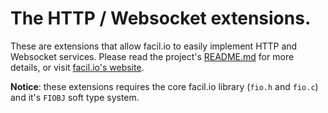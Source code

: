 # The HTTP / Websocket extensions.

These are extensions that allow facil.io to easily implement HTTP and Websocket services. Please read the project's [README.md](../../README.md) for more details, or visit [facil.io's website](http://facil.io).

**Notice**: these extensions requires the core facil.io library (`fio.h` and `fio.c`) and it's `FIOBJ` soft type system.
